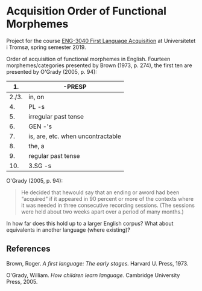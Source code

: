 # Acquisition Order of Functional Morphemes

Project for the course [ENG-3040 First Language Acquisition](https://en.uit.no/education/courses/course?p_document_id=567082) at Universitetet i Tromsø, spring semester 2019.

Order of acquisition of functional morphemes in English. Fourteen morphemes/categories presented by Brown (1973, p. 274), the first ten are presented by O'Grady (2005, p. 94):

| 1.    | -PRESP                            |
|-------|-----------------------------------|
| 2./3. | in, on                            |
| 4.    | PL -s                             |
| 5.    | irregular past tense              |
| 6.    | GEN -'s                           |
| 7.    | is, are, etc. when uncontractable |
| 8.    | the, a                            |
| 9.    | regular past tense                |
| 10.   | 3.SG -s                           |

O'Grady (2005, p. 94):
> He decided that hewould say that an ending or aword had been “acquired” if it appeared in 90 percent or more of the contexts where it was needed in three consecutive recording sessions. (The sessions were held about two weeks apart over a period of many months.)

In how far does this hold up to a larger English corpus? What about equivalents in another language (where existing)?

## References

Brown, Roger. _A first language: The early stages._ Harvard U. Press, 1973.

O'Grady, William. _How children learn language._ Cambridge University Press, 2005.